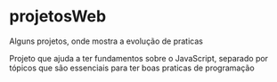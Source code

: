 # projetosWeb
Alguns projetos, onde mostra a evolução de praticas

Projeto que ajuda a ter fundamentos sobre o JavaScript, separado por tópicos que são essenciais para ter boas praticas de programação
